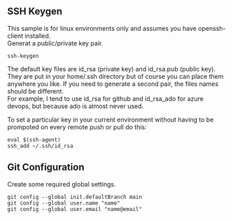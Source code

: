 
## SSH Keygen
This sample is for linux environments only and assumes you have openssh-client installed.  
Generat a public/private key pair. 
```
ssh-keygen
```
The default key files are id_rsa (private key) and id_rsa.pub (public key). They are put in your home/.ssh directory but of course you can place them anywhere you like.  If you need to generate a second pair, the files names should be different.   
For example, I tend to use id_rsa for github and id_rsa_ado for azure devops, but because ado is almost never used.  

To set a particular key in your current environment without having to be prompoted on every remote push or pull do this:  
```
eval $(ssh-agent)
ssh_add ~/.ssh/id_rsa
```

## Git Configuration
Create some required global settings.
```
git config --global init.defaultBranch main
git config --global user.name "name"
git config --global user.email "name@email"
```
